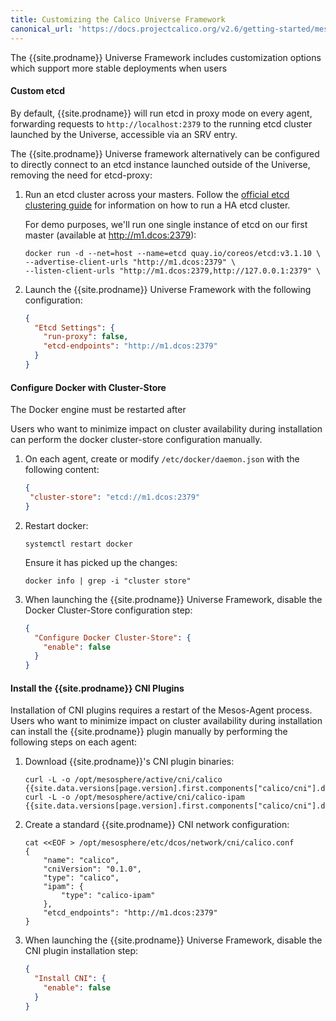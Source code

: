 ```yaml
---
title: Customizing the Calico Universe Framework
canonical_url: 'https://docs.projectcalico.org/v2.6/getting-started/mesos/installation/dc-os/custom'
---
```


The {{site.prodname}} Universe Framework includes customization options which support
more stable deployments when users

#### Custom etcd

By default, {{site.prodname}} will run etcd in proxy mode on every agent, forwarding requests
to `http://localhost:2379` to the running etcd cluster launched by the Universe,
accessible via an SRV entry.

The {{site.prodname}} Universe framework alternatively can be configured to directly connect
to an etcd instance launched outside of the Universe, removing
the need for etcd-proxy:

1. Run an etcd cluster across your masters. Follow the
   [official etcd clustering guide](https://coreos.com/etcd/docs/latest/clustering.html#static)
   for information on how to run a HA etcd cluster.

   For demo purposes, we'll run one single instance of etcd on our first master
   (available at http://m1.dcos:2379):

   ```shell
   docker run -d --net=host --name=etcd quay.io/coreos/etcd:v3.1.10 \
   --advertise-client-urls "http://m1.dcos:2379" \
   --listen-client-urls "http://m1.dcos:2379,http://127.0.0.1:2379" \
   ```

2. Launch the {{site.prodname}} Universe Framework with the following configuration:

   ```json
   {
     "Etcd Settings": {
       "run-proxy": false,
       "etcd-endpoints": "http://m1.dcos:2379"
     }
   }
   ```

#### Configure Docker with Cluster-Store

The Docker engine must be restarted after

Users who want to minimize impact on cluster availability during installation
can perform the docker cluster-store configuration manually.

1. On each agent, create or modify `/etc/docker/daemon.json` with the following content:

   ```json
   {
    "cluster-store": "etcd://m1.dcos:2379"
   }
   ```

2. Restart docker:

   ```
   systemctl restart docker
   ```

   Ensure it has picked up the changes:

   ```
   docker info | grep -i "cluster store"
   ```

3. When launching the {{site.prodname}} Universe Framework, disable the Docker Cluster-Store configuration step:

   ```json
   {
     "Configure Docker Cluster-Store": {
       "enable": false
     }
   }
   ```

#### Install the {{site.prodname}} CNI Plugins

Installation of CNI plugins requires a restart of the Mesos-Agent process.
Users who want to minimize impact on cluster availability during installation
can install the {{site.prodname}} plugin manually by performing the following steps
on each agent:

1. Download {{site.prodname}}'s CNI plugin binaries:

   ```shell
   curl -L -o /opt/mesosphere/active/cni/calico  {{site.data.versions[page.version].first.components["calico/cni"].download_calico_url}}
   curl -L -o /opt/mesosphere/active/cni/calico-ipam {{site.data.versions[page.version].first.components["calico/cni"].download_calico_ipam_url}}
   ```

2. Create a standard {{site.prodname}} CNI network configuration:

   ```shell
   cat <<EOF > /opt/mesosphere/etc/dcos/network/cni/calico.conf
   {
       "name": "calico",
       "cniVersion": "0.1.0",
       "type": "calico",
       "ipam": {
           "type": "calico-ipam"
       },
       "etcd_endpoints": "http://m1.dcos:2379"
   }
   ```

3. When launching the {{site.prodname}} Universe Framework, disable the CNI plugin installation step:

   ```json
   {
     "Install CNI": {
       "enable": false
     }
   }
   ```

